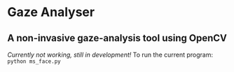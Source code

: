 # Gaze Analyser
## A non-invasive gaze-analysis tool using OpenCV
*Currently not working, still in development!*
To run the current program:
`python ms_face.py`
